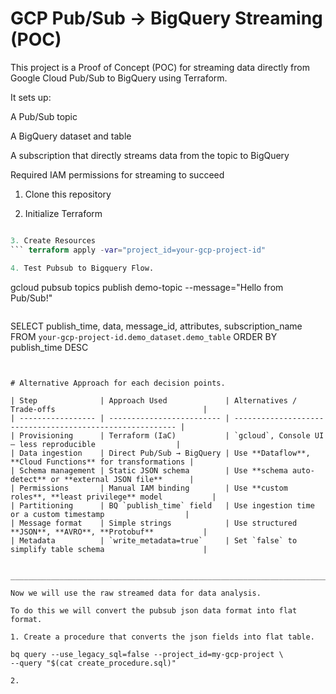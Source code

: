 # GCP Pub/Sub → BigQuery Streaming (POC)

This project is a Proof of Concept (POC) for streaming data directly from Google Cloud Pub/Sub to BigQuery using Terraform.

It sets up:

A Pub/Sub topic

A BigQuery dataset and table

A subscription that directly streams data from the topic to BigQuery

Required IAM permissions for streaming to succeed

1. Clone this repository


2. Initialize Terraform
``` terraform init

3. Create Resources
``` terraform apply -var="project_id=your-gcp-project-id"

4. Test Pubsub to Bigquery Flow.

```
gcloud pubsub topics publish demo-topic --message="Hello from Pub/Sub!"
```

```
SELECT 
  publish_time, 
  data, 
  message_id, 
  attributes, 
  subscription_name
FROM `your-gcp-project-id.demo_dataset.demo_table`
ORDER BY publish_time DESC
```


# Alternative Approach for each decision points.

| Step              | Approach Used             | Alternatives / Trade-offs                                 |
| ----------------- | ------------------------- | --------------------------------------------------------- |
| Provisioning      | Terraform (IaC)           | `gcloud`, Console UI — less reproducible                  |
| Data ingestion    | Direct Pub/Sub → BigQuery | Use **Dataflow**, **Cloud Functions** for transformations |
| Schema management | Static JSON schema        | Use **schema auto-detect** or **external JSON file**      |
| Permissions       | Manual IAM binding        | Use **custom roles**, **least privilege** model           |
| Partitioning      | BQ `publish_time` field   | Use ingestion time or a custom timestamp                  |
| Message format    | Simple strings            | Use structured **JSON**, **AVRO**, **Protobuf**           |
| Metadata          | `write_metadata=true`     | Set `false` to simplify table schema                      |


__________________________________________________________________________________

Now we will use the raw streamed data for data analysis.

To do this we will convert the pubsub json data format into flat format.

1. Create a procedure that converts the json fields into flat table.

bq query --use_legacy_sql=false --project_id=my-gcp-project \
--query "$(cat create_procedure.sql)"

2. 